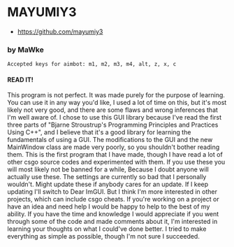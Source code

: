 												
#	   MAYUMIY3
*  https://github.com/mayumiy3
###	   by MaWke
    Accepted keys for aimbot: m1, m2, m3, m4, alt, z, x, c

#### READ IT!
This program is not perfect. It was made purely for the purpose of learning.
You can use it in any way you'd like, I used a lot of time on this, but it's 
most likely not very good, and there are some flaws and wrong inferences that I'm well aware of.
I chose to use this GUI library because I've read the first three parts of 
"Bjarne Stroustrup's Programming Principles and Practices Using C++", and
I believe that it's a good library for learning the fundamentals of using a GUI.
The modifications to the GUI and the new MainWindow class are made very poorly, so you shouldn't bother reading them.
This is the first program that I have made, though I have read a lot of other csgo
source codes and experimented with them. If you use these you will most likely not be banned for a while, 
Because I doubt anyone will actually use these. The settings are currently so bad that I personally wouldn't. 
Might update these if anybody cares for an update. If I keep updating I'll switch to Dear ImGUI. 
But I think I'm more interested in other projects, which can include csgo cheats. 
If you're working on a project or have an idea and need help I would be happy to help to the best of my ability.
If you have the time and knowledge I would appreciate if you went through some of the code and
made comments about it, I'm interested in learning your thoughts on what I could've done better.
I tried to make everything as simple as possible, though I'm not sure I succeeded.